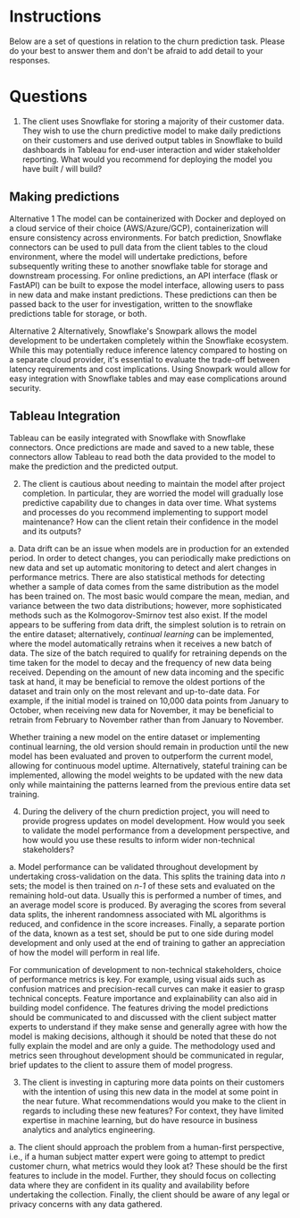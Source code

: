 # Instructions



Below are a set of questions in relation to the churn prediction task. Please do your best to answer them and don't be afraid to add detail to your responses.



# Questions



1. The client uses Snowflake for storing a majority of their customer data. They wish to use the churn predictive model to make daily predictions on their customers and use derived output tables in Snowflake to build dashboards in Tableau for end-user interaction and wider stakeholder reporting. What would you recommend for deploying the model you have built / will build?


## Making predictions
Alternative 1
The model can be containerized with Docker and deployed on a cloud service of their choice (AWS/Azure/GCP), containerization will ensure consistency across environments.
For batch prediction, Snowflake connectors can be used to pull data from the client tables to the cloud environment, where the model will undertake predictions, before subsequently writing these to another snowflake table for storage and downstream processing.
For online predictions, an API interface (flask or FastAPI) can be built to expose the model interface, allowing users to pass in new data and make instant predictions. These predictions can then be passed back to the user for investigation, written to the snowflake predictions table for storage, or both.


Alternative 2
Alternatively, Snowflake's Snowpark allows the model development to be undertaken completely within the Snowflake ecosystem. While this may potentially reduce inference latency compared to hosting on a separate cloud provider, it's essential to evaluate the trade-off between latency requirements and cost implications. Using Snowpark would allow for easy integration with Snowflake tables and may ease complications around security.



## Tableau Integration
Tableau can be easily integrated with Snowflake with Snowflake connectors. Once predictions are made and saved to a new table, these connectors allow Tableau to read both the data provided to the model to make the prediction and the predicted output.




2. The client is cautious about needing to maintain the model after project completion. In particular, they are worried the model will gradually lose predictive capability due to changes in data over time. What systems and processes do you recommend implementing to support model maintenance? How can the client retain their confidence in the model and its outputs?



a. Data drift can be an issue when models are in production for an extended period. In order to detect changes, you can periodically make predictions on new data and set up automatic monitoring to detect and alert changes in performance metrics. There are also statistical methods for detecting whether a sample of data comes from the same distribution as the model has been trained on. The most basic would compare the mean, median, and variance between the two data distributions; however, more sophisticated methods such as the Kolmogorov-Smirnov test also exist.
If the model appears to be suffering from data drift, the simplest solution is to retrain on the entire dataset; alternatively, *continual learning* can be implemented, where the model automatically retrains when it receives a new batch of data. The size of the batch required to qualify for retraining depends on the time taken for the model to decay and the frequency of new data being received.
Depending on the amount of new data incoming and the specific task at hand, it may be beneficial to remove the oldest portions of the dataset and train only on the most relevant and up-to-date data. For example, if the initial model is trained on 10,000 data points from January to October, when receiving new data for November, it may be beneficial to retrain from February to November rather than from January to November.


Whether training a new model on the entire dataset or implementing continual learning, the old version should remain in production until the new model has been evaluated and proven to outperform the current model, allowing for continuous model uptime.
Alternatively, stateful training can be implemented, allowing the model weights to be updated with the new data only while maintaining the patterns learned from the previous entire data set training.



4. During the delivery of the churn prediction project, you will need to provide progress updates on model development. How would you seek to validate the model performance from a development perspective, and how would you use these results to inform wider non-technical stakeholders?



a. Model performance can be validated throughout development by undertaking cross-validation on the data. This splits the training data into *n* sets; the model is then trained on *n-1* of these sets and evaluated on the remaining hold-out data. Usually this is performed a number of times, and an average model score is produced. By averaging the scores from several data splits, the inherent randomness associated with ML algorithms is reduced, and confidence in the score increases. Finally, a separate portion of the data, known as a test set, should be put to one side during model development and only used at the end of training to gather an appreciation of how the model will perform in real life.



For communication of development to non-technical stakeholders, choice of performance metrics is key. For example, using visual aids such as confusion matrices and precision-recall curves can make it easier to grasp technical concepts.
Feature importance and explainability can also aid in building model confidence. The features driving the model predictions should be communicated to and discussed with the client subject matter experts to understand if they make sense and generally agree with how the model is making decisions, although it should be noted that these do not fully explain the model and are only a guide.
The methodology used and metrics seen throughout development should be communicated in regular, brief updates to the client to assure them of model progress.




3. The client is investing in capturing more data points on their customers with the intention of using this new data in the model at some point in the near future. What recommendations would you make to the client in regards to including these new features? For context, they have limited expertise in machine learning, but do have resource in business analytics and analytics engineering.



a. The client should approach the problem from a human-first perspective, i.e., if a human subject matter expert were going to attempt to predict customer churn, what metrics would they look at? These should be the first features to include in the model.
Further, they should focus on collecting data where they are confident in its quality and availability before undertaking the collection.
Finally, the client should be aware of any legal or privacy concerns with any data gathered.
